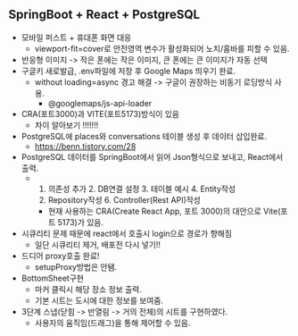 ## SpringBoot + React + PostgreSQL
* 모바일 퍼스트 + 휴대폰 화면 대응
  - viewport-fit=cover로 안전영역 변수가 활성화되어 노치/홈바를 피할 수 있음.
* 반응형 이미지 -> 작은 폰에는 작은 이미지, 큰 폰에는 큰 이미지가 자동 선택
* 구글키 새로발급, .env파일에 저장 후 Google Maps 띄우기 완료.
  - without loading=async 경고 해결 -> 구글이 권장하는 비동기 로딩방식 사용.
    + @googlemaps/js-api-loader
* CRA(포트3000)과 VITE(포트5173)방식이 있음
  - 차이 알아보기 !!!!!!!
* PostgreSQL에 places와 conversations 테이블 생성 후 데이터 삽입완료.
  - https://benn.tistory.com/28
* PostgreSQL 데이터를 SpringBoot에서 읽어 Json형식으로 보내고, React에서 출력.
  - 1. 의존성 추가 2. DB연결 설정 3. 테이블 예시 4. Entity작성
     5. Repository작성 6. Controller(Rest API)작성
    + 현재 사용하는 CRA(Create React App, 포트 3000)의 대안으로 Vite(포트 5173)가 있음.
* 시큐리티 문제 때문에 react에서 호출시 login으로 경로가 향해짐
  - 일단 시큐리티 제거, 배포전 다시 넣기!!
* 드디어 proxy호출 완료!
  - setupProxy방법은 안됌.
* BottomSheet구현 
  - 마커 클릭시 해당 장소 정보 출력.
  - 기본 시트는 도시에 대한 정보를 보여줌.
* 3단계 스냅(닫힘 -> 반열림 -> 거의 전체)의 시트를 구현하였다.
  - 사용자의 움직임(드래그)을 통해 제어할 수 있음.
